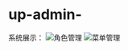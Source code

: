 # up-admin-
系统展示：
![角色管理](https://github.com/tjgljs/up-admin-/assets/110324972/7efbad89-989f-42a5-8aa9-28bf8fb42cdf)
![菜单管理](https://github.com/tjgljs/up-admin-/assets/110324972/21f54a8e-2c20-4839-9860-f6dd1b287d9e)
